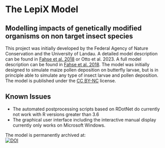 # The LepiX Model

## Modelling impacts of genetically modified organisms on non target insect species 

This project was initially developed by the Federal Agency of Nature 
Conservation and the University of Landau. A detailed model description 
can be found in [Fahse et al. 2018](https://www.sciencedirect.com/science/article/pii/S0304380018300152?via%3Dihub) or Otto et al. 2023. A full model 
description can be found in [Fahse et al. 2018](https://www.sciencedirect.com/science/article/pii/S0304380018300152?via%3Dihub).
The model was initially designed to simulate maize pollen deposition on 
butterfly larvae, but is in principle able to simulate any type of insect 
larvae and pollen deposition.
The model is published under the [CC 
BY-NC](https://creativecommons.org/licenses/by-nc/3.0/) 
license.

## Known Issues 

 * The automated postprocessing scripts based on RDotNet do currently not work with R versions greater than 3.6
 * The graphical user interface including the interactive manual display currently only works on Microsoft Windows.

The model is permanently archived at:\
[![DOI](https://zenodo.org/badge/411790802.svg)](https://zenodo.org/badge/latestdoi/411790802)
